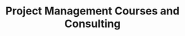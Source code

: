 ---
id: 741    
title: "Project Management Courses and Consulting"
layout: collection
permalink: /management
collection: management
entries_layout: grid
author_profile: false
classes: wide
header:
  overlay_image: /assets/images/banners/pm-courses-Banner.jpg
  overlay_filter: 0.5 # same as adding an opacity of 0.5 to a black background
sidebar:
   nav: "docs"
sort_order : reverse   
---
